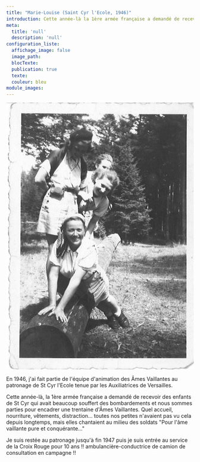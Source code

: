 ```yaml
---
title: "Marie-Louise (Saint Cyr l'Ecole, 1946)"
introduction: Cette année-là la 1ère armée française a demandé de recevoir des enfants de St Cyr qui avait beaucoup souffert des bombardements...
meta:
  title: 'null'
  description: 'null'
configuration_liste:
  affichage_image: false
  image_path:
  blocTexte:
  publication: true
  texte:
  couleur: bleu
module_images:
---
```



![](/uploads/versions/Photo_MarieLouiseMoreau2---x----736-1043x---.jpg)

En 1946, j'ai fait partie de l'équipe d'animation des Âmes Vaillantes au patronage de St Cyr l'Ecole tenue par les Auxiliatrices de Versailles.

Cette année-là, la 1ère armée française a demandé de recevoir des enfants de St Cyr qui avait beaucoup souffert des bombardements et nous sommes parties pour encadrer une trentaine d'Âmes Vaillantes. Quel accueil, nourriture, vêtements, distraction… toutes nos petites n'avaient pas vu cela depuis longtemps, mais elles chantaient au milieu des soldats "Pour l'âme vaillante pure et conquérante…"

Je suis restée au patronage jusqu'à fin 1947 puis je suis entrée au service de la Croix Rouge pour 10 ans !! ambulancière-conductrice de camion de consultation en campagne !!